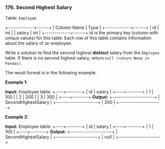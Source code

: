 ### 176\. Second Highest Salary

Table: `Employee`

+-------------+------+
| Column Name | Type |
+-------------+------+
| id          | int  |
| salary      | int  |
+-------------+------+
id is the primary key (column with unique values) for this table.
Each row of this table contains information about the salary of an employee.

Write a solution to find the second highest **distinct** salary from the `Employee` table. If there is no second highest salary, return `null (return None in Pandas)`.

The result format is in the following example.

**Example 1:**

**Input:** 
Employee table:
+----+--------+
| id | salary |
+----+--------+
| 1  | 100    |
| 2  | 200    |
| 3  | 300    |
+----+--------+
**Output:** 
+---------------------+
| SecondHighestSalary |
+---------------------+
| 200                 |
+---------------------+

**Example 2:**

**Input:** 
Employee table:
+----+--------+
| id | salary |
+----+--------+
| 1  | 100    |
+----+--------+
**Output:** 
+---------------------+
| SecondHighestSalary |
+---------------------+
| null                |
+---------------------+
